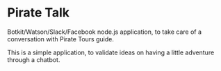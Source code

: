 # Pirate Talk
Botkit/Watson/Slack/Facebook node.js application, to take care of a conversation with Pirate Tours guide.

This is a simple application, to validate ideas on having a little adventure through a chatbot.
